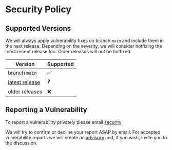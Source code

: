 # Security Policy

## Supported Versions

We will always apply vulnerability fixes on branch `main` and include them
in the next release. Depending on the severity, we will consider hotfixing
the most recent release too. Older releases will not be hotfixed.

| Version                   | Supported          |
| ------------------------- | ------------------ |
| branch `main`             | :white_check_mark: |
| [latest release][release] | :question:         |
| older releases            | :x:                |

## Reporting a Vulnerability

To report a vulnerability privately please email [security][security]

We will try to confirm or decline your report ASAP by email. For accepted
vulnerability reports we will create an [advisory][advisory]
and, if you wish, invite you to the discussion.

[release]: https://github.com/peczenyj/ttempdir/releases/latest
[security]: mailto://tiago.peczenyj+security@gmail.com
[advisory]: https://github.com/peczenyj/ttempdir/security/advisories
